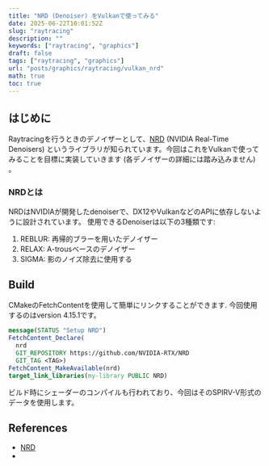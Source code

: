 ```yaml
---
title: "NRD (Denoiser) をVulkanで使ってみる"
date: 2025-06-22T10:01:52Z
slug: "raytracing"
description: ""
keywords: ["raytracing", "graphics"]
draft: false
tags: ["raytracing", "graphics"]
url: "posts/graphics/raytracing/vulkan_nrd"
math: true
toc: true
---
```


## はじめに
Raytracingを行うときのデノイザーとして、[NRD](https://github.com/NVIDIA-RTX/NRD) (NVIDIA Real-Time Denoisers) というライブラリが知られています。今回はこれをVulkanで使ってみることを目標に実装していきます (各デノイザーの詳細には踏み込みません) 。

### NRDとは
NRDはNVIDIAが開発したdenoiserで、DX12やVulkanなどのAPIに依存しないように設計されています。
使用できるDenoiserは以下の3種類です:
1. REBLUR: 再帰的ブラーを用いたデノイザー
2. RELAX: A-trousベースのデノイザー
3. SIGMA: 影のノイズ除去に使用する

## Build
CMakeのFetchContentを使用して簡単にリンクすることができます. 今回使用するのはversion 4.15.1です。
```cmake
message(STATUS "Setup NRD")
FetchContent_Declare(
  nrd
  GIT_REPOSITORY https://github.com/NVIDIA-RTX/NRD
  GIT_TAG <TAG>)
FetchContent_MakeAvailable(nrd)
target_link_libraries(my-library PUBLIC NRD)
```
ビルド時にシェーダーのコンパイルも行われており、今回はそのSPIRV-V形式のデータを使用します。

## References
- [NRD](https://github.com/NVIDIA-RTX/NRD)
- 
